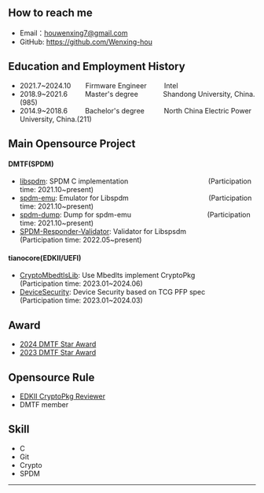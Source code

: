 ## How to reach me
 - Email：houwenxing7@gmail.com
 - GitHub: https://github.com/Wenxing-hou

## Education and Employment History
 - 2021.7~2024.10   &ensp;&ensp; &nbsp; Firmware Engineer         &emsp;&emsp;            Intel
 - 2018.9~2021.6    &emsp;&emsp;      Master's degree             &emsp;&emsp;&ensp;&nbsp;&nbsp;     Shandong University, China.(985)
 - 2014.9~2018.6    &emsp;&emsp;      Bachelor's degree           &emsp;&emsp;&nbsp;    North China Electric Power University, China.(211)


## Main Opensource Project
#### DMTF(SPDM)
  - [libspdm](https://github.com/DMTF/libspdm): SPDM C implementation     &emsp;&emsp;&emsp;&emsp;&emsp;&emsp;&emsp;&emsp;&emsp;&emsp;&ensp; &nbsp;      (Participation time: 2021.10~present)
  - [spdm-emu](https://github.com/DMTF/spdm-emu): Emulator for Libspdm    &emsp;&emsp;&emsp;&emsp;&emsp;&emsp;&emsp;&emsp;&emsp;&emsp;&ensp; &nbsp;        (Participation time: 2021.10~present)
  - [spdm-dump](https://github.com/DMTF/spdm-dump): Dump for spdm-emu     &emsp;&emsp;&emsp;&emsp;&emsp;&emsp;&emsp;&emsp;&emsp;&emsp;&ensp;                (Participation time: 2021.10~present)
  - [SPDM-Responder-Validator](https://github.com/DMTF/SPDM-Responder-Validator): Validator for Libspsdm  &emsp;&emsp;&emsp;&nbsp;     (Participation time: 2022.05~present)

#### tianocore(EDKII/UEFI)
  - [CryptoMbedtlsLib](https://github.com/tianocore/edk2-staging/tree/OpenSSL11_EOL): Use Mbedlts implement CryptoPkg &emsp;&emsp; (Participation time: 2023.01~2024.06)
  - [DeviceSecurity](https://github.com/Wenxing-hou/edk2-staging/tree/old_DeviceSecurity): Device Security based on TCG PFP spec &emsp;&emsp;(Participation time: 2023.01~2024.03)

## Award
  - [2024 DMTF Star Award](https://www.dmtf.org/about/star_awards)
  - [2023 DMTF Star Award](https://www.dmtf.org/about/star_awards)

## Opensource Rule
  - [EDKII CryptoPkg Reviewer](https://github.com/tianocore/edk2/blob/edk2-stable202408/Maintainers.txt)
  - DMTF member

## Skill
- C
- Git
- Crypto
- SPDM
---      
